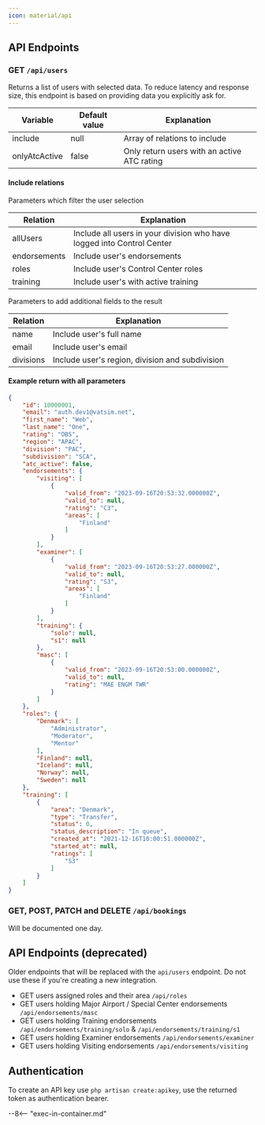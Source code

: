 ```yaml
---
icon: material/api
---
```


## API Endpoints

### GET `/api/users`
Returns a list of users with selected data. To reduce latency and response size, this endpoint is based on providing data you explicitly ask for.

| Variable | Default value | Explanation |
| ------- | --- | --- |
| include | null | Array of relations to include |
| onlyAtcActive | false | Only return users with an active ATC rating |

#### Include relations
Parameters which filter the user selection

| Relation | Explanation |
| ------- | --- |
| allUsers | Include all users in your division who have logged into Control Center |
| endorsements | Include user's endorsements |
| roles | Include user's Control Center roles |
| training | Include user's with active training |

Parameters to add additional fields to the result

| Relation | Explanation |
| ------- | --- |
| name | Include user's full name |
| email | Include user's email |
| divisions | Include user's region, division and subdivision |


#### Example return with all parameters

```json
{
    "id": 10000001,
    "email": "auth.dev1@vatsim.net",
    "first_name": "Web",
    "last_name": "One",
    "rating": "OBS",
    "region": "APAC",
    "division": "PAC",
    "subdivision": "SCA",
    "atc_active": false,
    "endorsements": {
        "visiting": [
            {
                "valid_from": "2023-09-16T20:53:32.000000Z",
                "valid_to": null,
                "rating": "C3",
                "areas": [
                    "Finland"
                ]
            }
        ],
        "examiner": [
            {
                "valid_from": "2023-09-16T20:53:27.000000Z",
                "valid_to": null,
                "rating": "S3",
                "areas": [
                    "Finland"
                ]
            }
        ],
        "training": {
            "solo": null,
            "s1": null
        },
        "masc": [
            {
                "valid_from": "2023-09-16T20:53:00.000000Z",
                "valid_to": null,
                "rating": "MAE ENGM TWR"
            }
        ]
    },
    "roles": {
        "Denmark": [
            "Administrator",
            "Moderator",
            "Mentor"
        ],
        "Finland": null,
        "Iceland": null,
        "Norway": null,
        "Sweden": null
    },
    "training": [
        {
            "area": "Denmark",
            "type": "Transfer",
            "status": 0,
            "status_description": "In queue",
            "created_at": "2021-12-16T10:00:51.000000Z",
            "started_at": null,
            "ratings": [
                "S3"
            ]
        }
    ]
}
```

### GET, POST, PATCH and DELETE `/api/bookings`
Will be documented one day.

## API Endpoints (deprecated)
Older endpoints that will be replaced with the `api/users` endpoint. Do not use these if you're creating a new integration.

- GET users assigned roles and their area `/api/roles`
- GET users holding Major Airport / Special Center endorsements `/api/endorsements/masc`
- GET users holding Training endorsements `/api/endorsements/training/solo` & `/api/endorsements/training/s1`
- GET users holding Examiner endorsements `/api/endorsements/examiner`
- GET users holding Visiting endorsements `/api/endorsements/visiting`

## Authentication
To create an API key use `php artisan create:apikey`, use the returned token as authentication bearer.

--8<-- "exec-in-container.md"
